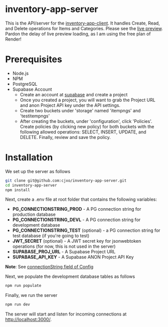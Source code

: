 # inventory-app-server
This is the API/server for the [inventory-app-client](https://github.com/cjxo/inventory-app-client). It handles Create, Read, and Delete operations for Items and Categories.
Please see the [live preview](https://inventory-app-fullstack.onrender.com/). Pardon the delay of live preview loading, as I am using the free plan of Render!

# Prerequisites
- Node.js
- NPM
- PostgreSQL
- Supabase Account
  - Create an account at [supabase](https://supabase.com/) and create a project
  - Once you created a project, you will want to grab the Project URL and anon Project API 
  key under the API settings.
  - Create two buckets under 'storage' named 'itempngs' and 'testitempngs'
  - After creating the buckets, under 'configuration', click 'Policies'. Create policies 
  (by clicking new policy) for both buckets with the following allowed operations: 
  SELECT, INSERT, UPDATE, and DELETE. Finally, review and save the policy.

# Installation
We set up the server as follows
```bash
git clone git@github.com:cjxo/inventory-app-server.git
cd inventory-app-server
npm install
```

Next, create a .env file at root folder that contains the following variables:
- **PG_CONNECTIONSTRING_PROD** - A PG connection string for production database
- **PG_CONNECTIONSTRING_DEVL** - A PG connection string for development database
- **PG_CONNECTIONSTRING_TEST** (optional) - a PG connection string for test database (if you're going to test)
- **JWT_SECRET** (optional) - A JWT secret key for jsonwebtoken operations (for now, this is not used in the server)
- **SUPABASE_PROJ_URL** - A Supabase Project URL
- **SUPABASE_API_KEY** - A Supabase ANON Project API Key

**Note**: See [connectionString field of Config](https://node-postgres.com/apis/client)

Next, we populate the development database tables as follows
```bash
npm run populate
```

Finally, we run the server
```bash
npm run dev
```

The server will start and listen for incoming connections at [http://localhost:3000/](http://localhost:3000/).
